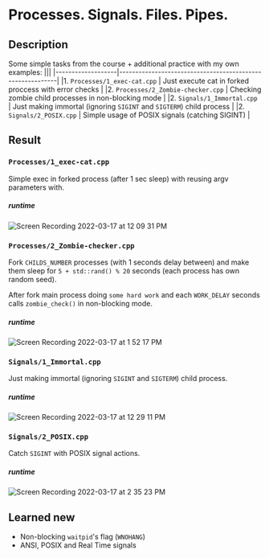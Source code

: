 # Processes. Signals. Files. Pipes.
## Description

Some simple tasks from the course + additional practice with my own examples:
|||
|-------------------|-----------------------------------------------------------|
|1. `Processes/1_exec-cat.cpp`        | Just execute cat in forked proccess with error checks |
|2. `Processes/2_Zombie-checker.cpp`  | Checking zombie child processes in non-blocking mode  |
|2. `Signals/1_Immortal.cpp`          | Just making immortal (ignoring `SIGINT` and `SIGTERM`) child process |
|2. `Signals/2_POSIX.cpp`             | Simple usage of POSIX signals (catching SIGINT) |




## Result

### `Processes/1_exec-cat.cpp`

Simple exec in forked process (after 1 sec sleep) with reusing argv parameters with.

##### runtime

![Screen Recording 2022-03-17 at 12 09 31 PM](https://user-images.githubusercontent.com/44144647/158776572-3c0f3b56-28a8-492b-af01-83faa5a3a80b.gif)


### `Processes/2_Zombie-checker.cpp`

Fork `CHILDS_NUMBER` processes (with 1 seconds delay between) and make them sleep for `5 + std::rand() % 20` seconds (each process has own random seed).

After fork main process doing `some hard work` and each `WORK_DELAY` seconds calls `zombie_check()` in non-blocking mode.

##### runtime

![Screen Recording 2022-03-17 at 1 52 17 PM](https://user-images.githubusercontent.com/44144647/158794971-b93aeb31-de99-4868-b71f-34829766ef27.gif)


### `Signals/1_Immortal.cpp`

Just making immortal (ignoring `SIGINT` and `SIGTERM`) child process.

##### runtime

![Screen Recording 2022-03-17 at 12 29 11 PM](https://user-images.githubusercontent.com/44144647/158795441-6ad4b09a-ec8f-40c1-8f65-493f366bc1bf.gif)


### `Signals/2_POSIX.cpp`

Catch `SIGINT` with POSIX signal actions.

##### runtime

![Screen Recording 2022-03-17 at 2 35 23 PM](https://user-images.githubusercontent.com/44144647/158800629-0964cb62-1007-437d-84a7-113344e64e40.gif)


## Learned new
* Non-blocking `waitpid`'s flag (`WNOHANG`)
* ANSI, POSIX and Real Time signals
